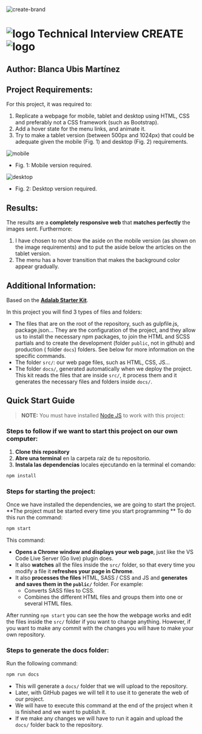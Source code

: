 ![create-brand](https://user-images.githubusercontent.com/13077932/214291464-41f7f2a5-506f-43d7-99a1-fe4fb85b7326.png)


# ![logo](https://user-images.githubusercontent.com/13077932/214291561-27787104-4633-42ea-933d-ce72654eb429.png) Technical Interview CREATE ![logo](https://user-images.githubusercontent.com/13077932/214291561-27787104-4633-42ea-933d-ce72654eb429.png)

## Author: Blanca Ubis Martínez

## Project Requirements:

For this project, it was required to:
1. Replicate a webpage for mobile, tablet and desktop using HTML, CSS and preferably not a CSS framework (such as Bootstrap).
2. Add a hover state for the menu links, and animate it.
3. Try to make a tablet version (between 500px and 1024px) that could be adequate given the mobile (Fig. 1) and desktop (Fig. 2) requirements.


![mobile](https://user-images.githubusercontent.com/13077932/214293416-549f1e5c-36d5-4c8a-96d0-c0c03c8f0916.png)
- Fig. 1: Mobile version required.

![desktop](https://user-images.githubusercontent.com/13077932/214293422-1d9b4ad5-ed3c-4598-92ad-fa8c675b7f8f.png)
- Fig. 2: Desktop version required.

## Results:

The results are a **completely responsive web** that **matches perfectly** the images sent. Furthermore:
1. I have chosen to not show the aside on the mobile version (as shown on the image requirements) and to put the aside below the articles on the tablet version.
2. The menu has a hover transition that makes the background color appear gradually.

## Additional Information:

Based on the [**Adalab Starter Kit**](https://github.com/Adalab/adalab-web-starter-kit).

In this project you will find 3 types of files and folders:

- The files that are on the root of the repository, such as gulpfile.js, package.json... They are the configuration of the project, and they allow us to install the necessary npm packages, to join the HTML and SCSS partials and to create the development (folder `public`, not in github) and production ( folder `docs`) folders. See below for more information on the specific commands.
- The folder `src/`:  our web page files, such as HTML, CSS, JS...
- The folder `docs/`, generated automatically when we deploy the project. This kit reads the files that are inside `src/`, it process them and it generates the necessary files and folders inside `docs/`.

## Quick Start Guide

> **NOTE:** You must have installed [Node JS](https://nodejs.org/) to work with this project:

### Steps to follow if we want to start this project on our own computer:

1. **Clone this repository**
2. **Abre una terminal** en la carpeta raíz de tu repositorio.
3. **Instala las dependencias** locales ejecutando en la terminal el comando:

```bash
npm install
```

### Steps for starting the project:

Once we have installed the dependencies, we are going to start the project. **The project must be started every time you start programming ** To do this run the command:

```bash
npm start
```

This command:

- **Opens a Chrome window and displays your web page**, just like the VS Code Live Server (Go live) plugin does.
- It also **watches** all the files inside the `src/` folder, so that every time you modify a file it **refreshes your page in Chrome**.
- It also **processes the files** HTML, SASS / CSS and JS and **generates and saves them in the `public/`** folder. For example:
  - Converts SASS files to CSS.
  - Combines the different HTML files and groups them into one or several HTML files.

After running `npm start` you can see the how the webpage works and edit the files inside the `src/` folder if you want to change anything. However, if you want to make any commit with the changes you will have to make your own repository.

### Steps to generate the docs folder:

Run the following command:

```bash
npm run docs
```

- This will generate a `docs/` folder that we will upload to the repository.
- Later, with GitHub pages we will tell it to use it to generate the web of our project.
- We will have to execute this command at the end of the project when it is finished and we want to publish it.
- If we make any changes we will have to run it again and upload the `docs/` folder back to the repository.
